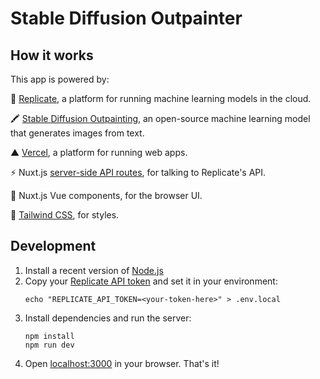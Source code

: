 # Stable Diffusion Outpainter

## How it works

This app is powered by:

🚀 [Replicate](https://replicate.com/?utm_source=project&utm_campaign=outpainter), a platform for running machine learning models in the cloud.

🖍️ [Stable Diffusion Outpainting](https://replicate.com/stability-ai/stable-diffusion-inpainting?utm_source=project&utm_campaign=outpainter), an open-source machine learning model that generates images from text.

▲ [Vercel](https://vercel.com/), a platform for running web apps.

⚡️ Nuxt.js [server-side API routes](server/api), for talking to Replicate's API.

👀 Nuxt.js Vue components, for the browser UI.

🍃 [Tailwind CSS](https://tailwindcss.com/), for styles.

## Development

1. Install a recent version of [Node.js](https://nodejs.org/)
1. Copy your [Replicate API token](https://replicate.com/account?utm_source=project&utm_campaign=outpainter) and set it in your environment:
   ```
   echo "REPLICATE_API_TOKEN=<your-token-here>" > .env.local
   ```
1. Install dependencies and run the server:
   ```
   npm install
   npm run dev
   ```
1. Open [localhost:3000](http://localhost:3000) in your browser. That's it!
